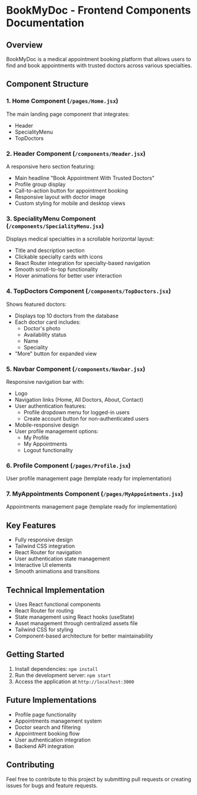 # BookMyDoc - Frontend Components Documentation

## Overview
BookMyDoc is a medical appointment booking platform that allows users to find and book appointments with trusted doctors across various specialties.

## Component Structure

### 1. Home Component (`/pages/Home.jsx`)
The main landing page component that integrates:
- Header
- SpecialityMenu
- TopDoctors

### 2. Header Component (`/components/Header.jsx`)
A responsive hero section featuring:
- Main headline "Book Appointment With Trusted Doctors"
- Profile group display
- Call-to-action button for appointment booking
- Responsive layout with doctor image
- Custom styling for mobile and desktop views

### 3. SpecialityMenu Component (`/components/SpecialityMenu.jsx`)
Displays medical specialties in a scrollable horizontal layout:
- Title and description section
- Clickable specialty cards with icons
- React Router integration for specialty-based navigation
- Smooth scroll-to-top functionality
- Hover animations for better user interaction

### 4. TopDoctors Component (`/components/TopDoctors.jsx`)
Shows featured doctors:
- Displays top 10 doctors from the database
- Each doctor card includes:
  - Doctor's photo
  - Availability status
  - Name
  - Speciality
- "More" button for expanded view

### 5. Navbar Component (`/components/Navbar.jsx`)
Responsive navigation bar with:
- Logo
- Navigation links (Home, All Doctors, About, Contact)
- User authentication features:
  - Profile dropdown menu for logged-in users
  - Create account button for non-authenticated users
- Mobile-responsive design
- User profile management options:
  - My Profile
  - My Appointments
  - Logout functionality

### 6. Profile Component (`/pages/Profile.jsx`)
User profile management page (template ready for implementation)

### 7. MyAppointments Component (`/pages/MyAppointments.jsx`)
Appointments management page (template ready for implementation)

## Key Features
- Fully responsive design
- Tailwind CSS integration
- React Router for navigation
- User authentication state management
- Interactive UI elements
- Smooth animations and transitions

## Technical Implementation
- Uses React functional components
- React Router for routing
- State management using React hooks (useState)
- Asset management through centralized assets file
- Tailwind CSS for styling
- Component-based architecture for better maintainability

## Getting Started
1. Install dependencies: `npm install`
2. Run the development server: `npm start`
3. Access the application at `http://localhost:3000`

## Future Implementations
- Profile page functionality
- Appointments management system
- Doctor search and filtering
- Appointment booking flow
- User authentication integration
- Backend API integration

## Contributing
Feel free to contribute to this project by submitting pull requests or creating issues for bugs and feature requests.
